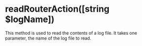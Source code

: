 # readRouterAction([string $logName])
This method is used to read the contents of a log file. It takes one parameter, the name of the log file to read.
